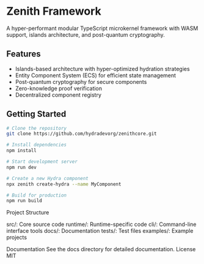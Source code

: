 # Zenith Framework

A hyper-performant modular TypeScript microkernel framework with WASM support, islands architecture, and post-quantum cryptography.

## Features

- Islands-based architecture with hyper-optimized hydration strategies
- Entity Component System (ECS) for efficient state management
- Post-quantum cryptography for secure components
- Zero-knowledge proof verification
- Decentralized component registry

## Getting Started

```bash
# Clone the repository
git clone https://github.com/hydradevorg/zenithcore.git

# Install dependencies
npm install

# Start development server
npm run dev

# Create a new Hydra component
npx zenith create-hydra --name MyComponent

# Build for production
npm run build
```


Project Structure

src/: Core source code
runtime/: Runtime-specific code
cli/: Command-line interface tools
docs/: Documentation
tests/: Test files
examples/: Example projects

Documentation
See the docs directory for detailed documentation.
License
MIT